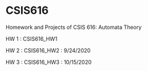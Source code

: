 # CSIS616
Homework and Projects of CSIS 616: Automata Theory

 HW 1 : CSIS616_HW1
 
 HW 2 : CSIS616_HW2 : 9/24/2020

 HW 3 : CSIS616_HW3 : 10/15/2020
